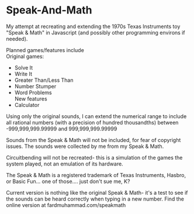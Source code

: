# Speak-And-Math
My attempt at recreating and extending the 1970s Texas Instruments toy "Speak &amp; Math" in Javascript (and possibly other programming environs if needed). 

Planned games/features include<br />
Original games:
- Solve It
- Write It 
- Greater Than/Less Than
- Number Stumper
- Word Problems<br />
New features
- Calculator

Using only the original sounds, I can extend the numerical range to include all rational numbers (with a precision of hundred thousandths) between -999,999,999.99999 and 999,999,999.99999   

Sounds from the Speak & Math will not be included, for fear of copyright issues.
The sounds were collected by me from my Speak & Math.

Circuitbending will not be recreated- this is a simulation of the games the system played, not an emulation of its hardware.

The Speak & Math is a registered trademark of Texas Instruments, Hasbro, or Basic Fun... one of those.... just don't sue me, K?

Current version is nothing like the original Speak & Math- it's a test to see if the sounds can be heard correctly when typing in a new number. Find the online version at fardmuhammad.com/speakmath

